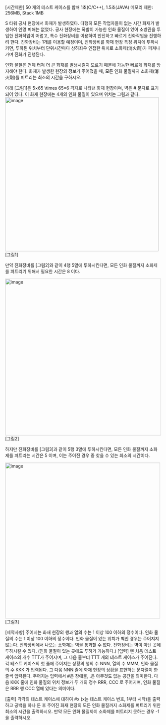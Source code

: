 [시간제한] 50 개의 테스트 케이스를 합쳐 1초(C/C++), 1.5초(JAVA)
메모리 제한: 256MB, Stack 1MB

S 타워 공사 현장에서 화재가 발생하였다. 다행히 모든 작업자들이 없는 시간 화재가 발생하여 인명 피해는 없었다. 공사 현장에는 폭발이 가능한 인화 물질이 있어 소방관을 투입한 진화작업이 어렵고, 특수 진화장비를 이용하여 안전하고 빠르게 진화작업을 진행하려 한다. 진화장비는 1개를 이용할 예정이며, 진화장비를 화재 현장 특정 위치에 투하시키면, 투하된 위치부터 단위시간마다 상하좌우 인접한 위치로 소화제(消火劑)가 퍼져나가며 진화가 진행된다.

인화 물질은 언제 터져 더 큰 화재를 발생시킬지 모르기 때문에 가능한 빠르게 화재를 방지해야 한다. 화재가 발생한 현장의 정보가 주어졌을 때, 모든 인화 물질까지 소화제(消火劑)를 퍼트리는 최소의 시간을 구하시오.

아래 [그림1]은 5×65 \times 65×6 격자로 나타낸 화재 현장이며, 벽은 # 문자로 표기되어 있다. 이 화재 현장에는 4개의 인화 물질이 있으며 위치는 그림과 같다.
<img width="495" alt="image" src="https://user-images.githubusercontent.com/68772751/207803774-b956b536-945e-4210-b63f-0e8a1931aec0.png">
[그림1]

만약 진화장비를 [그림2]와 같이 4행 5열에 투하시킨다면, 모든 인화 물질까지 소화제를 퍼트리기 위해서 필요한 시간은 8 이다.

<img width="503" alt="image" src="https://user-images.githubusercontent.com/68772751/207803910-0d29a379-0b29-4203-9fd1-9e958cfaa699.png">
[그림2]

하지만 진화장비를 [그림3]과 같이 5행 3열에 투하시킨다면, 모든 인화 물질까지 소화제를 퍼트리는 시간은 5 이며, 이는 주어진 경우 중 찾을 수 있는 최소의 시간이다.

<img width="500" alt="image" src="https://user-images.githubusercontent.com/68772751/207803995-7108d84e-f21e-4f25-832d-b413a4490cca.png">
[그림3]

[제약사항]
주어지는 화재 현장의 행과 열의 수는 1 이상 100 이하의 정수이다.
인화 물질의 수는 1 이상 100 이하의 정수이다.
인화 물질이 있는 위치가 벽인 경우는 주어지지 않는다.
진화장비에서 나오는 소화제는 벽을 통과할 수 없다.
진화장비는 벽이 아닌 곳에 투하시킬 수 있다.
(인화 물질이 있는 곳에도 투하가 가능하다.)
[입력]
맨 처음 테스트 케이스의 개수 TTT가 주어지며, 그 다음 줄부터 TTT 개의 테스트 케이스가 주어진다.
각 테스트 케이스의 첫 줄에 주어지는 상황의 행의 수 NNN, 열의 수 MMM, 인화 물질의 수 KKK 가 입력된다.
그 다음 NNN 줄에 화재 현장의 상황을 표현하는 문자열이 한 줄씩 입력된다. 주어지는 입력에서 #은 장애물, .은 아무것도 없는 공간을 의미한다.
다음 KKK 줄에 인화 물질의 위치 정보가 두 개의 정수 RRR, CCC 로 주어지며, 인화 물질은 RRR 행 CCC 열에 있다는 의미이다.

[출력]
각각의 테스트 케이스에 대하여 #x (x는 테스트 케이스 번호, 1부터 시작)을 출력하고 공백을 하나 둔 후 주어진 화재 현장의 모든 인화 물질까지 소화제를 퍼트리기 위한 최소의 시간을 출력하시오. 만약 모든 인화 물질까지 소화제를 퍼트리지 못하는 경우 -1을 출력하시오.
